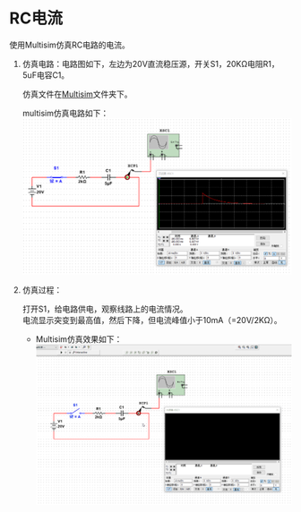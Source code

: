 # RC电流

使用Multisim仿真RC电路的电流。  

1. 仿真电路：电路图如下，左边为20V直流稳压源，开关S1，20KΩ电阻R1，5uF电容C1。  

    仿真文件在[Multisim](https://github.com/nostalgia-w/always_forget/tree/master/2019/0322/RC_Current/Multisim)文件夹下。  

    multisim仿真电路如下：  
![电路图](https://raw.githubusercontent.com/nostalgia-w/always_forget/master/2019/0322/RC_Current/img/Circuit_diagram.png)

2. 仿真过程：  

    打开S1，给电路供电，观察线路上的电流情况。  
    电流显示突变到最高值，然后下降，但电流峰值小于10mA（=20V/2KΩ）。

    * Multisim仿真效果如下：  
![仿真gif](https://raw.githubusercontent.com/nostalgia-w/always_forget/master/2019/0322/RC_Current/img/RC_Current.gif)